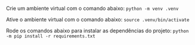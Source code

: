 Crie um ambiente virtual com o comando abaixo:
```python -m venv .venv```

Ative o ambiente virtual com o comando abaixo:
```source .venv/bin/activate```

Rode os comandos abaixo para instalar as dependências do projeto:
```python -m pip install -r requirements.txt```
